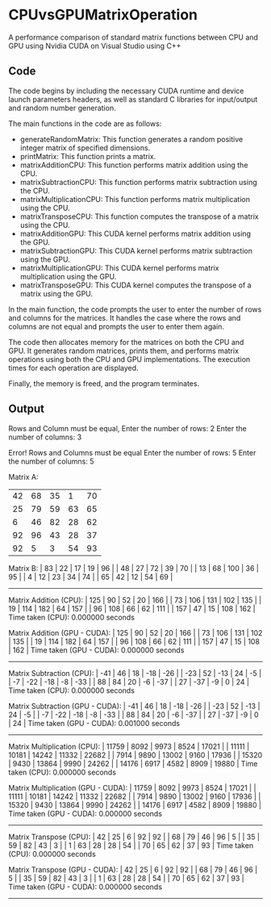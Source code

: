# CPUvsGPUMatrixOperation

A performance comparison of standard matrix functions between CPU and GPU using Nvidia CUDA on Visual Studio using C++

## Code

The code begins by including the necessary CUDA runtime and device launch parameters headers, as well as standard C libraries for input/output and random number generation.

The main functions in the code are as follows:

* generateRandomMatrix: This function generates a random positive integer matrix of specified dimensions.
* printMatrix: This function prints a matrix.
* matrixAdditionCPU: This function performs matrix addition using the CPU.
* matrixSubtractionCPU: This function performs matrix subtraction using the CPU.
* matrixMultiplicationCPU: This function performs matrix multiplication using the CPU.
* matrixTransposeCPU: This function computes the transpose of a matrix using the CPU.
* matrixAdditionGPU: This CUDA kernel performs matrix addition using the GPU.
* matrixSubtractionGPU: This CUDA kernel performs matrix subtraction using the GPU.
* matrixMultiplicationGPU: This CUDA kernel performs matrix multiplication using the GPU.
* matrixTransposeGPU: This CUDA kernel computes the transpose of a matrix using the GPU.

In the main function, the code prompts the user to enter the number of rows and columns for the matrices. It handles the case where the rows and columns are not equal and prompts the user to enter them again.

The code then allocates memory for the matrices on both the CPU and GPU. It generates random matrices, prints them, and performs matrix operations using both the CPU and GPU implementations. The execution times for each operation are displayed.

Finally, the memory is freed, and the program terminates.

## Output
Rows and Column must be equal, Enter the number of rows: 2
Enter the number of columns: 3

Error! Rows and Columns must be equal
Enter the number of rows: 5
Enter the number of columns: 5

Matrix A:

|  |  |  |  |  |
|---|---|---|---|---|
| 42 | 68 | 35 |  1 | 70 |
| 25 | 79 | 59 | 63 | 65 |
|  6 | 46 | 82 | 28 | 62 |
| 92 | 96 | 43 | 28 | 37 |
| 92 |  5 |  3 | 54 | 93 |

Matrix B:
| 83 | 22 | 17 | 19 | 96 |
| 48 | 27 | 72 | 39 | 70 |
| 13 | 68 | 100 | 36 | 95 |
|  4  | 12 | 23 | 34 | 74 |
| 65 | 42 | 12 | 54 | 69 |

------------------------------------------------------------------------

Matrix Addition (CPU):
| 125 | 90  | 52  | 20  | 166 |
| 73  | 106 | 131 | 102 | 135 |
| 19  | 114 | 182 | 64  | 157 |
| 96  | 108 | 66  | 62  | 111 |
| 157 | 47  | 15  | 108 | 162 |
Time taken (CPU): 0.000000 seconds

Matrix Addition (GPU - CUDA):
| 125 | 90  | 52  | 20  | 166 |
| 73  | 106 | 131 | 102 | 135 |
| 19  | 114 | 182 | 64  | 157 |
| 96  | 108 | 66  | 62  | 111 |
| 157 | 47  | 15  | 108 | 162 |
Time taken (GPU - CUDA): 0.000000 seconds

------------------------------------------------------------------------

Matrix Subtraction (CPU):
| -41 |  46 |  18 | -18 | -26 |
| -23 |  52 | -13 | 24  | -5  |
| -7  | -22 | -18 | -8  | -33 |
| 88  | 84  | 20  | -6  | -37 |
| 27  | -37 | -9  |  0  | 24  |
Time taken (CPU): 0.000000 seconds

Matrix Subtraction (GPU - CUDA):
| -41 |  46 |  18 | -18 | -26 |
| -23 |  52 | -13 | 24  | -5  |
| -7  | -22 | -18 | -8  | -33 |
| 88  | 84  | 20  | -6  | -37 |
| 27  | -37 | -9  |  0  | 24  |
Time taken (GPU - CUDA): 0.001000 seconds

------------------------------------------------------------------------

Matrix Multiplication (CPU):
| 11759 | 8092 |  9973 | 8524 | 17021 |
| 11111 | 10181 | 14242 | 11332 | 22682 |
|  7914  | 9890 | 13002 | 9160 | 17936 |
| 15320 | 9430 | 13864 | 9990 | 24262 |
| 14176 | 6917 |  4582 | 8909 | 19880 |
Time taken (CPU): 0.000000 seconds

Matrix Multiplication (GPU - CUDA):
| 11759 | 8092 |  9973 | 8524 | 17021 |
| 11111 | 10181 | 14242 | 11332 | 22682 |
|  7914  | 9890 | 13002 | 9160 | 17936 |
| 15320 | 9430 | 13864 | 9990 | 24262 |
| 14176 | 6917 |  4582 | 8909 | 19880 |
Time taken (GPU - CUDA): 0.000000 seconds

------------------------------------------------------------------------

Matrix Transpose (CPU):
| 42 | 25 |  6  | 92 | 92 |
| 68 | 79 | 46 | 96 |  5  |
| 35 | 59 | 82 | 43 |  3  |
|  1 | 63 | 28 | 28 | 54 |
| 70 | 65 | 62 | 37 | 93 |
Time taken (CPU): 0.000000 seconds

Matrix Transpose (GPU - CUDA):
| 42 | 25 |  6  | 92 | 92 |
| 68 | 79 | 46 | 96 |  5  |
| 35 | 59 | 82 | 43 |  3  |
|  1 | 63 | 28 | 28 | 54 |
| 70 | 65 | 62 | 37 | 93 |
Time taken (GPU - CUDA): 0.000000 seconds

------------------------------------------------------------------------


